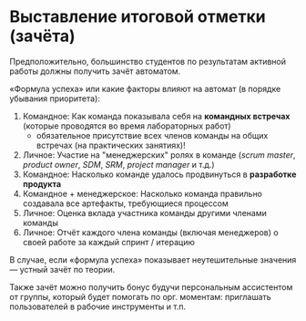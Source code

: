 # Выставление итоговой отметки (зачёта)

Предположительно, большинство студентов по результатам активной работы должны получить зачёт автоматом.

«Формула успеха» или какие факторы влияют на  автомат (в порядке убывания приоритета):
1. Командное: Как команда показывала себя на **командных встречах** (которые проводятся во время лабораторных работ)
	- обязательное присутствие всех членов команды на общих встречах (на практических занятиях)!
2. Личное: Участие на "менеджерских" ролях в команде (*scrum master*, *product owner*, *SDM*, *SRM*, *project manager* и т.д.)
3. Командное: Насколько команде удалось продвинуться в **разработке продукта**
4. Командное + менеджерское: Насколько команда правильно создавала все артефакты, требующиеся процессом
5. Личное: Оценка вклада участника команды другими членами команды
6. Личное: Отчёт каждого члена команды (включая менеджеров) о своей работе за каждый спринт / итерацию

В случае, если «формула успеха» показывает неутешительные значения — устный зачёт по теории.

Также зачёт можно получить бонус будучи персональным ассистентом от группы, который будет помогать по орг. моментам: приглашать пользователей в рабочие инструменты и т.п.